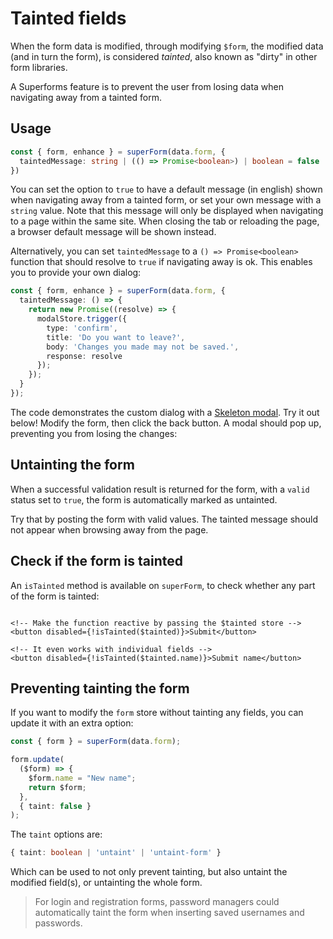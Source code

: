 
# Tainted fields

<Head title="Tainted form fields" />

When the form data is modified, through modifying `$form`, the modified data (and in turn the form), is considered _tainted_, also known as "dirty" in other form libraries.

A Superforms feature is to prevent the user from losing data when navigating away from a tainted form.

## Usage

```ts
const { form, enhance } = superForm(data.form, {
  taintedMessage: string | (() => Promise<boolean>) | boolean = false
})
```

You can set the option to `true` to have a default message (in english) shown when navigating away from a tainted form, or set your own message with a `string` value. Note that this message will only be displayed when navigating to a page within the same site. When closing the tab or reloading the page, a browser default message will be shown instead.

Alternatively, you can set `taintedMessage` to a `() => Promise<boolean>` function that should resolve to `true` if navigating away is ok. This enables you to provide your own dialog:

```ts
const { form, enhance } = superForm(data.form, {
  taintedMessage: () => {
    return new Promise((resolve) => {
      modalStore.trigger({
        type: 'confirm',
        title: 'Do you want to leave?',
        body: 'Changes you made may not be saved.',
        response: resolve
      });
    });
  }
});
```

The code demonstrates the custom dialog with a [Skeleton modal](https://www.skeleton.dev/utilities/modals). Try it out below! Modify the form, then click the back button. A modal should pop up, preventing you from losing the changes:

<Form {data} />

## Untainting the form

When a successful validation result is returned for the form, with a `valid` status set to `true`, the form is automatically marked as untainted.

Try that by posting the form with valid values. The tainted message should not appear when browsing away from the page.

## Check if the form is tainted

An `isTainted` method is available on `superForm`, to check whether any part of the form is tainted:

```svelte

<!-- Make the function reactive by passing the $tainted store -->
<button disabled={!isTainted($tainted)}>Submit</button>

<!-- It even works with individual fields -->
<button disabled={!isTainted($tainted.name)}>Submit name</button>
```

## Preventing tainting the form

If you want to modify the `form` store without tainting any fields, you can update it with an extra option:

```ts
const { form } = superForm(data.form);

form.update(
  ($form) => {
    $form.name = "New name";
    return $form;
  },
  { taint: false }
);
```

The `taint` options are:

```ts
{ taint: boolean | 'untaint' | 'untaint-form' }
```

Which can be used to not only prevent tainting, but also untaint the modified field(s), or untainting the whole form.

> For login and registration forms, password managers could automatically taint the form when inserting saved usernames and passwords.

<Next section={concepts} />
